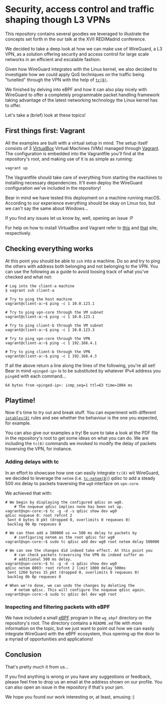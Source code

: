 # Security, access control and traffic shaping though L3 VPNs
This repository contains several goodies we leveraged to illustrate the concepts set forth in
the our talk at the XVII REDIMadrid conference.

We decided to take a deep look at how we can make use of WireGuard, a L3 VPN, as a solution
offering security and access control for large scale networks in an efficient and escalable
fashion.

Given how WireGuard integrates with the Linux kernel, we also decided to investigate how we
could apply QoS techniques on the traffic being "tunelled" through the VPN with the help
of [`tc(8)`](https://man7.org/linux/man-pages/man8/tc.8.html).

We finished by delving into eBPF and how it can also play nicely with WireGuard to offer a
completely programmable packet handling framework taking advantage of the latest networking
technology the Linux kernel has to offer.

Let's take a (brief) look at these topics!

## First things first: Vagrant
All the examples are built with a virtual setup in mind. The setup itself consists of 3
[VirtualBox](https://www.virtualbox.org) Virtual Machines (VMs) managed through
[Vagrant](https://www.vagrantup.com). The configuration is embedded into the Vagrantfile
you'll find at the repository's root, and making use of it is as simple as running:

    vagrant up

The Vagrantfile should take care of everything from starting the machines to installing
necessary dependencies. It'll even deploy the WireGuard configuration we've included in
the repository!

Bear in mind we have tested this deployment on a machine running macOS. According to our
experience everything should be okay on Linux too, but we can't say the same about
Windows...

If you find any issues let us know by, well, opening an issue :P

For help on how to install VirtualBox and Vagrant refer to
[this](https://www.virtualbox.org/wiki/Downloads) and [that](https://www.vagrantup.com/downloads)
site, respectively.

## Checking everything works
At this point you should be able to `ssh` into a machine. Do so and try to ping the
others with address both belonging and not belonging to the VPN. You can use the
following as a guide to avoid loosing track of what you've checked and what not:

    # Log into the client-a machine
    $ vagrant ssh client-a

    # Try to ping the host machine
    vagrant@client-a:~$ ping -c 1 10.0.123.1

    # Try to ping vpn-core through the VM subnet
    vagrant@client-a:~$ ping -c 1 10.0.123.1

    # Try to ping client-b through the VM subnet
    vagrant@client-a:~$ ping -c 1 10.0.123.3

    # Try to ping vpn-core through the VPN
    vagrant@client-a:~$ ping -c 1 192.168.4.1

    # Try to ping client-b through the VPN
    vagrant@client-a:~$ ping -c 1 192.168.4.3

If all the above return a line along the lines of the following, you're all set!
Bear in mind `<pinged-ip>` is to be substituted by whatever IPv4 address you
`ping`ed with each command...

    64 bytes from <pinged-ip>: icmp_seq=1 ttl=63 time=1004 ms

## Playtime!
Now it's time to try out and break stuff. You can experiment with different 
[`iptables(8)`](https://man7.org/linux/man-pages/man8/iptables.8.html) rules and see
whether the behaviour is the one you expected, for example.

You can also give our examples a try! Be sure to take a look at the PDF file in the
repository's root to get some ideas on what you can do. We are including the `tc(8)`
commands we invoked to modify the delay of packets traversing the VPN, for instance.

### Adding delays with tc
In an effort to showcase how one can easily integrate `tc(8)` wit WireGuard, we decided
to leverage the `netem` (i.e. [`tc-netem(8)`](https://man7.org/linux/man-pages/man8/tc-netem.8.html))
*qdisc* to add a steady $500\ ms$ delay to packets traversing the `wg0` interface on `vpn-core`.

We achieved that with:

    # We begin by displaying the configured qdisc on wg0.
        # The noqueue qdisc implies none has been set up.
    vagrant@vpn-core:~$ tc -g -d -s qdisc show dev wg0
    qdisc noqueue 0: root refcnt 2 
     Sent 0 bytes 0 pkt (dropped 0, overlimits 0 requeues 0) 
     backlog 0b 0p requeues 0

    # We can then add a 500000 us == 500 ms delay to packets by
        # configuring netem as the root qdisc for wg0
    vagrant@vpn-core:~$ sudo tc qdisc add dev wg0 root netem delay 500000

    # We can see the changes did indeed take effect. At this point you
        # can check packets traversing the VPN do indeed suffer an
        # additional 500 ms delay.
    vagrant@vpn-core:~$ tc -g -d -s qdisc show dev wg0
    qdisc netem 8003: root refcnt 2 limit 1000 delay 500ms
     Sent 1260 bytes 15 pkt (dropped 0, overlimits 0 requeues 0) 
     backlog 0b 0p requeues 0

    # When we're done, we can undo the changes by deleting the
        # netem qdisc. This will configure the noqueue qdisc again.
    vagrant@vpn-core:~$ sudo tc qdisc del dev wg0 root

### Inspecting and filtering packets with eBPF
We have included a small [eBPF](https://ebpf.io) program in the `wg_ebpf` directory
on the repository's root. The directory contains a `README.md` file with more information
on the topic, but we just want to point out how we can easily integrate WireGuard with
the eBPF ecosystem, thus opening up the door to a myriad of opportunities and applications!

## Conclusion
That's pretty much it from us...

If you find anything is wrong or you have any suggestions or feedback, please feel free to
drop us an email at the address shown on our profile. You can also open an issue in the
repository if that's your jam.

We hope you found our work interesting or, at least, amusing :)
